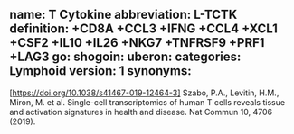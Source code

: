 name: T Cytokine
abbreviation: L-TCTK
definition: +CD8A +CCL3 +IFNG +CCL4 +XCL1 +CSF2 +IL10 +IL26 +NKG7 +TNFRSF9 +PRF1 +LAG3
go: 
shogoin: 
uberon: 
categories: Lymphoid
version: 1 
synonyms:
---

[https://doi.org/10.1038/s41467-019-12464-3] Szabo, P.A., Levitin, H.M., Miron, M. et al. Single-cell transcriptomics of human T cells reveals tissue and activation signatures in health and disease. Nat Commun 10, 4706 (2019). 
